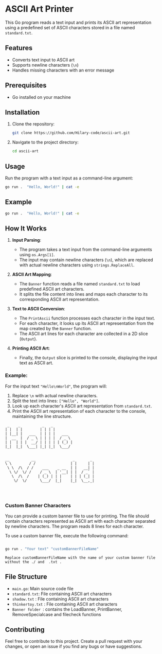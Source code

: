 

# ASCII Art Printer

This Go program reads a text input and prints its ASCII art representation using a predefined set of ASCII characters stored in a file named `standard.txt`.

## Features

- Converts text input to ASCII art
- Supports newline characters (`\n`)
- Handles missing characters with an error message

## Prerequisites

- Go installed on your machine

## Installation

1. Clone the repository:

    ```bash
    git clone https://github.com/Hilary-code/ascii-art.git
    ```

2. Navigate to the project directory:

    ```bash
    cd ascii-art
    ```



## Usage

Run the program with a text input as a command-line argument:

```bash
go run .  "Hello, World!" | cat -e
```



## Example

```bash
go run .  "Hello, World!" | cat -e

```  
## How It Works


1. **Input Parsing**: 
    - The program takes a text input from the command-line arguments using `os.Args[1]`.
    - The input may contain newline characters (`\n`), which are replaced with actual newline characters using `strings.ReplaceAll`.

2. **ASCII Art Mapping**:
    - The `Banner` function reads a file named `standard.txt` to load predefined ASCII art characters.
    - It splits the file content into lines and maps each character to its corresponding ASCII art representation.

3. **Text to ASCII Conversion**:
    - The `PrintAscii` function processes each character in the input text.
    - For each character, it looks up its ASCII art representation from the map created by the `Banner` function.
    - The ASCII art lines for each character are collected in a 2D slice (`Output`).
  
4. **Printing ASCII Art**:
    - Finally, the `Output` slice is printed to the console, displaying the input text as ASCII art.
  

### Example:

For the input text `"Hello\nWorld"`, the program will:

1. Replace `\n` with actual newline characters.
2. Split the text into lines: `["Hello", "World"]`.
3. Look up each character's ASCII art representation from `standard.txt`.
4. Print the ASCII art representation of each character to the console, maintaining the line structure.

```
 _    _          _   _          
| |  | |        | | | |         
| |__| |   ___  | | | |   ___   
|  __  |  / _ \ | | | |  / _ \  
| |  | | |  __/ | | | | | (_) | 
|_|  |_|  \___| |_| |_|  \___/  
                                
                                
__          __                 _       _  
\ \        / /                | |     | | 
 \ \  /\  / /    ___    _ __  | |   __| | 
  \ \/  \/ /    / _ \  | '__| | |  / _` | 
   \  /\  /    | (_) | | |    | | | (_| | 
    \/  \/      \___/  |_|    |_|  \__,_| 
                                          

                                                                        
```


### Custom Banner Characters

You can provide a custom banner file to use for printing. The file should contain characters represented as ASCII art with each character separated by newline characters. The program reads 8 lines for each character.

To use a custom banner file, execute the following command:

```bash

go run . "Your text" "customBannerFileName"

```

`Replace customBannerFileName with the name of your custom banner file without the ./ and  .txt .`


## File Structure

- `main.go`: Main source code file
- `standard.txt`: File containing ASCII art characters
- `shadow.txt` : File containing ASCII art characters
- `thinkertoy.txt` : File containing ASCII art characters
- `Banner folder `: contains the LoadBanner, PrintBanner, RemoveSpecialcase and filecheck  functions 

## Contributing

Feel free to contribute to this project. Create a pull request with your changes, or open an issue if you find any bugs or have suggestions.
